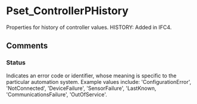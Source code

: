 # Pset_ControllerPHistory

Properties for history of controller values.  HISTORY: Added in <!-- end of definition -->IFC4.


## Comments

### Status

Indicates an error code or identifier, whose meaning is specific to the particular automation system.  Example values include: 'ConfigurationError', 'NotConnected', 'DeviceFailure', 'SensorFailure', 'LastKnown, 'CommunicationsFailure', 'OutOfService'.

